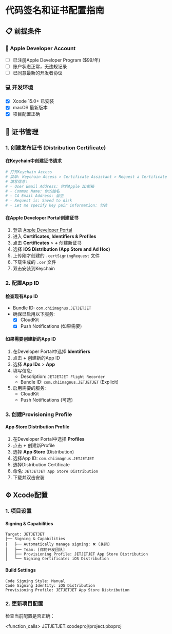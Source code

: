 # 代码签名和证书配置指南

## 📋 前提条件

### 🍎 Apple Developer Account
- [ ] 已注册Apple Developer Program ($99/年)
- [ ] 账户状态正常，无违规记录
- [ ] 已同意最新的开发者协议

### 💻 开发环境
- [x] Xcode 15.0+ 已安装
- [x] macOS 最新版本
- [x] 项目配置正确

## 🔐 证书管理

### 1. 创建发布证书 (Distribution Certificate)

#### 在Keychain中创建证书请求
```bash
# 打开Keychain Access
# 菜单: Keychain Access > Certificate Assistant > Request a Certificate From a Certificate Authority
# 填写信息:
# - User Email Address: 你的Apple ID邮箱
# - Common Name: 你的姓名
# - CA Email Address: 留空
# - Request is: Saved to disk
# - Let me specify key pair information: 勾选
```

#### 在Apple Developer Portal创建证书
1. 登录 [Apple Developer Portal](https://developer.apple.com/account/)
2. 进入 **Certificates, Identifiers & Profiles**
3. 点击 **Certificates** > **+** 创建新证书
4. 选择 **iOS Distribution (App Store and Ad Hoc)**
5. 上传刚才创建的 `.certSigningRequest` 文件
6. 下载生成的 `.cer` 文件
7. 双击安装到Keychain

### 2. 配置App ID

#### 检查现有App ID
- Bundle ID: `com.chiimagnus.JETJETJET`
- 确保已启用以下服务:
  - [x] CloudKit
  - [x] Push Notifications (如果需要)

#### 如果需要创建新的App ID
1. 在Developer Portal中选择 **Identifiers**
2. 点击 **+** 创建新的App ID
3. 选择 **App IDs** > **App**
4. 填写信息:
   - Description: `JETJETJET Flight Recorder`
   - Bundle ID: `com.chiimagnus.JETJETJET` (Explicit)
5. 启用需要的服务:
   - CloudKit
   - Push Notifications (可选)

### 3. 创建Provisioning Profile

#### App Store Distribution Profile
1. 在Developer Portal中选择 **Profiles**
2. 点击 **+** 创建新Profile
3. 选择 **App Store** (Distribution)
4. 选择App ID: `com.chiimagnus.JETJETJET`
5. 选择Distribution Certificate
6. 命名: `JETJETJET App Store Distribution`
7. 下载并双击安装

## ⚙️ Xcode配置

### 1. 项目设置

#### Signing & Capabilities
```
Target: JETJETJET
├── Signing & Capabilities
│   ├── Automatically manage signing: ❌ (关闭)
│   ├── Team: [你的开发团队]
│   ├── Provisioning Profile: JETJETJET App Store Distribution
│   └── Signing Certificate: iOS Distribution
```

#### Build Settings
```
Code Signing Style: Manual
Code Signing Identity: iOS Distribution
Provisioning Profile: JETJETJET App Store Distribution
```

### 2. 更新项目配置

检查当前配置是否正确：

<function_calls>
<invoke name="view">
<parameter name="path">JETJETJET.xcodeproj/project.pbxproj
